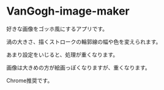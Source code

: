 # VanGogh-image-maker
好きな画像をゴッホ風にするアプリです。

渦の大きさ、描くストロークの輪郭線の幅や色を変えられます。

あまり設定をいじると、処理が重くなります。

画像は大きめの方が絵画っぽくなりますが、重くなります。

Chrome推奨です。
